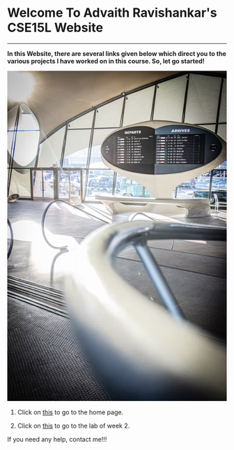 # Welcome To Advaith Ravishankar's CSE15L Website
***

**In this Website, there are several links given below which direct you to the various projects I have worked on in this course. So, let go started!**

![HomePageImage](./images/index/index_page.png)

1. Click on [this](https://advaithravishankar.github.io/cse15l-lab-reports/home.html) to go to the home page.

2. Click on [this](https://advaithravishankar.github.io/cse15l-lab-reports/lab-report-1-week-2.html) to go to the lab of week 2.

If you need any help, contact me!!!
